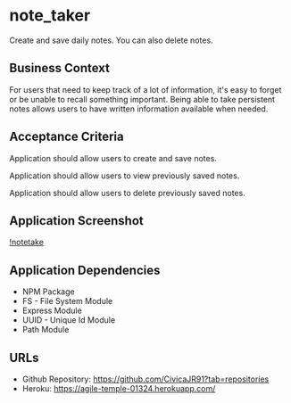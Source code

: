 # note_taker
Create and save daily notes. You can also delete notes.

## Business Context

For users that need to keep track of a lot of information, it's easy to forget or be unable to recall something important. Being able to take persistent notes allows users to have written information available when needed.

## Acceptance Criteria

Application should allow users to create and save notes.

Application should allow users to view previously saved notes.

Application should allow users to delete previously saved notes.

## Application Screenshot 
[!notetake](../image/notetaker.png)

## Application Dependencies
* NPM Package
* FS - File System Module
* Express Module
* UUID - Unique Id Module
* Path Module

## URLs
* Github Repository: https://github.com/CivicaJR91?tab=repositories
* Heroku: https://agile-temple-01324.herokuapp.com/
